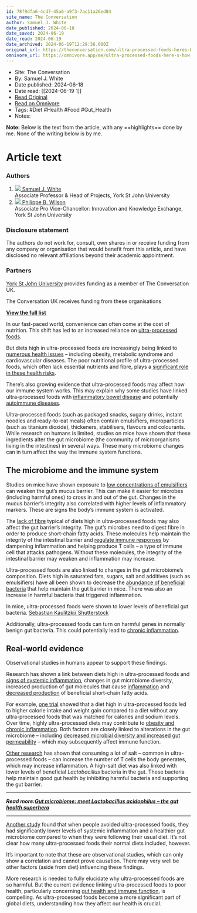 ```yaml
---
id: 78f9dfa6-4cd7-45a6-a9f3-7ac11a26ed84
site_name: The Conversation
author: Samuel J. White
date_published: 2024-06-18
date_saved: 2024-06-19
date_read: 2024-06-19
date_archived: 2024-06-19T12:29:36.000Z
original_url: https://theconversation.com/ultra-processed-foods-heres-how-they-may-affect-the-way-the-immune-system-functions-231884
omnivore_url: https://omnivore.app/me/ultra-processed-foods-here-s-how-they-may-affect-the-way-the-imm-19030774099
---
```


 - Site: The Conversation
 - By: Samuel J. White
 - Date published: 2024-06-18
 - Date read: [[2024-06-19 1]]
 - [Read Original](https://theconversation.com/ultra-processed-foods-heres-how-they-may-affect-the-way-the-immune-system-functions-231884)
 - [Read on Omnivore](https://omnivore.app/me/ultra-processed-foods-here-s-how-they-may-affect-the-way-the-imm-19030774099)
 - Tags:  #Diet  #Health  #Food  #Gut_Health 
 - Notes: 

**Note:** Below is the text from the article, with any ==highlights== done by me. None of the writing below is by me.

# Article text
### Authors

1. [ ![](https://proxy-prod.omnivore-image-cache.app/0x0,sNYJThmBaARIbbnHHxBKjU5JkKU-k1pP5kCIEuRz8Mdk/https://cdn.theconversation.com/avatars/856869/width170/image-20220802-15-kesov.jpg)  Samuel J. White ](https://theconversation.com/profiles/samuel-j-white-856869)  
 Associate Professor & Head of Projects, York St John University
2. [ ![](https://proxy-prod.omnivore-image-cache.app/0x0,stBXds54qtjLLZm7y5kL1gMUQ9xf9BzYPi7h5DxxM1yw/https://cdn.theconversation.com/avatars/1183516/width170/image-20220802-9575-9oy7yj.jpg)  Philippe B. Wilson ](https://theconversation.com/profiles/philippe-b-wilson-1183516)  
 Associate Pro Vice-Chancellor: Innovation and Knowledge Exchange, York St John University

### Disclosure statement

The authors do not work for, consult, own shares in or receive funding from any company or organisation that would benefit from this article, and have disclosed no relevant affiliations beyond their academic appointment.

### Partners

[](https://theconversation.com/institutions/york-st-john-university-833)

[York St John University](https://theconversation.com/institutions/york-st-john-university-833) provides funding as a member of The Conversation UK.

The Conversation UK receives funding from these organisations

[**View the full list**](https://theconversation.com/uk/partners)

In our fast-paced world, convenience can often come at the cost of nutrition. This shift has led to an increased reliance on [ultra-processed foods](https://www.nature.com/articles/s41575-024-00893-5). 

But diets high in ultra-processed foods are increasingly being linked to [numerous health issues](https://www.sciencedirect.com/science/article/pii/S0261561424001225) – including obesity, metabolic syndrome and cardiovascular diseases. The poor nutritional profile of ultra-processed foods, which often lack essential nutrients and fibre, plays a [significant role in these health risks](https://www.bmj.com/content/378/bmj.o1972.full).

There’s also growing evidence that ultra-processed foods may affect how our immune system works. This may explain why some studies have linked ultra-processed foods with [inflammatory bowel disease](https://www.sciencedirect.com/science/article/abs/pii/S154235652400168X) and potentially [autoimmune diseases](https://www.nature.com/articles/s41430-023-01271-1). 

Ultra-processed foods (such as packaged snacks, sugary drinks, instant noodles and ready-to-eat meals) often contain emulsifiers, microparticles (such as titanium dioxide), thickeners, stabilisers, flavours and colourants. While research on humans is limited, studies on mice have shown that these ingredients alter the gut microbiome (the community of microorganisms living in the intestines) in several ways. These many microbiome changes can in turn affect the way the immune system functions.

## The microbiome and the immune system

Studies on mice have shown exposure to [low concentrations of emulsifiers](https://www.nature.com/articles/s41575-024-00893-5) can weaken the gut’s mucus barrier. This can make it easier for microbes (including harmful ones) to cross in and out of the gut. Changes in the mucus barrier’s integrity also correlated with higher levels of inflammatory markers. These are signs the body’s immune system is activated.

The [lack of fibre](https://pubmed.ncbi.nlm.nih.gov/34684391/) typical of diets high in ultra-processed foods may also affect the gut barrier’s integrity. The gut’s microbes need to digest fibre in order to produce short-chain fatty acids. These molecules help maintain the integrity of the intestinal barrier and [regulate immune responses](https://www.ncbi.nlm.nih.gov/pmc/articles/PMC10058108/) by dampening inflammation and helping produce T cells – a type of immune cell that attacks pathogens. Without these molecules, the integrity of the intestinal barrier may weaken and inflammation may increase.

Ultra-processed foods are also linked to changes in the gut microbiome’s composition. Diets high in saturated fats, sugars, salt and additives (such as emulsifiers) have all been shown to decrease the [abundance of beneficial bacteria](https://www.cell.com/cell-host-microbe/fulltext/S1931-3128%2822%2900038-5?%5FreturnURL=https%3A%2F%2Flinkinghub.elsevier.com%2Fretrieve%2Fpii%2FS1931312822000385%3Fshowall%3Dtrue) that help maintain the gut barrier in mice. There was also an increase in harmful bacteria that triggered inflammation. 

In mice, ultra-processed foods were shown to lower levels of beneficial gut bacteria. [Sebastian Kaulitzki/ Shutterstock](https://www.shutterstock.com/image-illustration/3d-rendered-medical-illustration-microbiome-small-2221001821) 

Additionally, ultra-processed foods can turn on harmful genes in normally benign gut bacteria. This could potentially lead to [chronic inflammation](https://www.cell.com/cell-reports/fulltext/S2211-1247%2820%2931218-3?%5FreturnURL=https%3A%2F%2Flinkinghub.elsevier.com%2Fretrieve%2Fpii%2FS2211124720312183%3Fshowall%3Dtrue).

## Real-world evidence

Observational studies in humans appear to support these findings. 

Research has shown a link between diets high in ultra-processed foods and [signs of systemic inflammation](https://www.ncbi.nlm.nih.gov/pmc/articles/PMC6007010/), changes in gut microbiome diversity, increased production of gut molecules that cause [inflammation](https://www.nature.com/articles/nature24628) and [decreased production](https://www.ncbi.nlm.nih.gov/pmc/articles/PMC6363527/) of beneficial short-chain fatty acids.

For example, [one trial](https://bmjopen.bmj.com/content/14/3/e079027.abstract) showed that a diet high in ultra-processed foods led to higher calorie intake and weight gain compared to a diet without any ultra-processed foods that was matched for calories and sodium levels. Over time, highly ultra-processed diets may contribute to [obesity and chronic inflammation](https://www.mdpi.com/2072-6643/14/1/23). Both factors are closely linked to alterations in the gut microbiome – including [decreased microbial diversity and increased gut permeability](https://www.nature.com/articles/s41577-024-01049-x#:%7E:text=Ultra%2Dprocessed%20foods%20%28UPFs%29,disease%20and%20potentially%20autoimmune%20disease.) – which may subsequently affect immune function. 

[Other research](https://www.nature.com/articles/nature24628) has shown that consuming a lot of salt – common in ultra-processed foods – can increase the number of T cells the body generates, which may increase inflammation. A high-salt diet was also linked with lower levels of beneficial _Lactobacillus_ bacteria in the gut. These bacteria help maintain good gut health by inhibiting harmful bacteria and supporting the gut barrier. 

---

 _**Read more:[Gut microbiome: meet Lactobacillus acidophilus – the gut health superhero](https://theconversation.com/gut-microbiome-meet-lactobacillus-acidophilus-the-gut-health-superhero-213926)**_ 

---

[Another study](https://www.sciencedirect.com/science/article/abs/pii/S0261561422003144) found that when people avoided ultra-processed foods, they had significantly lower levels of systemic inflammation and a healthier gut microbiome compared to when they were following their usual diet. It’s not clear how many ultra-processed foods their normal diets included, however.

It’s important to note that these are observational studies, which can only show a correlation and cannot prove causation. There may very well be other factors (aside from diet) influencing these findings. 

More research is needed to fully elucidate why ultra-processed foods are so harmful. But the current evidence linking ultra-processed foods to poor health, particularly concerning [gut health and immune function](https://www.nature.com/articles/s41577-024-01049-x#:%7E:text=Ultra%2Dprocessed%20foods%20%28UPFs%29,disease%20and%20potentially%20autoimmune%20disease.), is compelling. As ultra-processed foods become a more significant part of global diets, understanding how they affect our health is crucial.

